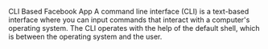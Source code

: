 CLI Based Facebook App
A command line interface (CLI) is a text-based interface where you can input commands that interact with a computer's operating system. The CLI operates with the help of the default shell, which is between the operating system and the user.

